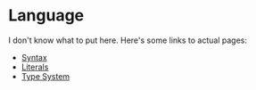 # Language
I don't know what to put here. Here's some links to actual pages:
- [Syntax](./syntax)
- [Literals](./literals)
- [Type System](./types)